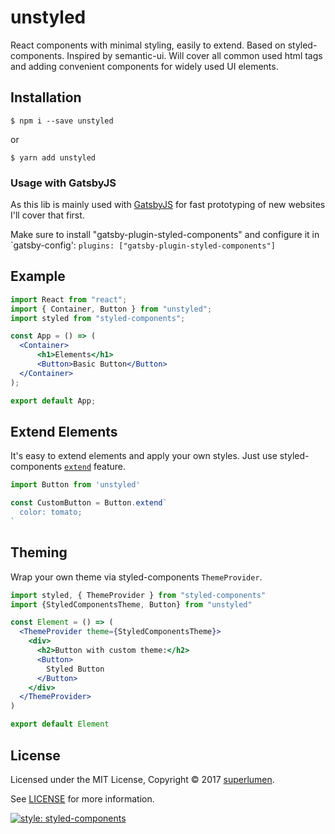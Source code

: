 # unstyled

React components with minimal styling, easily to extend. Based on styled-components. Inspired by semantic-ui. Will cover all common used html tags and adding convenient components for widely used UI elements.  

## Installation

```shell
$ npm i --save unstyled
```

or

```shell
$ yarn add unstyled
```

### Usage with GatsbyJS
As this lib is mainly used with [GatsbyJS](https://www.gatsbyjs.org) for fast prototyping of new websites I'll cover that first.

Make sure to install "gatsby-plugin-styled-components" and configure it in
`gatsby-config': 
```plugins: ["gatsby-plugin-styled-components"]```

## Example

```jsx harmony
import React from "react";
import { Container, Button } from "unstyled";
import styled from "styled-components";

const App = () => (
  <Container>
      <h1>Elements</h1>
      <Button>Basic Button</Button>
  </Container>
);

export default App;
```

## Extend Elements

It's easy to extend elements and apply your own styles.
Just use styled-components
[`extend`](https://www.styled-components.com/docs/basics#extending-styles) feature.

```jsx harmony
import Button from 'unstyled'

const CustomButton = Button.extend`
  color: tomato;
`
```

## Theming

Wrap your own theme via styled-components `ThemeProvider`.

```jsx harmony
import styled, { ThemeProvider } from "styled-components"
import {StyledComponentsTheme, Button} from "unstyled"

const Element = () => (
  <ThemeProvider theme={StyledComponentsTheme}>
    <div>
      <h2>Button with custom theme:</h2>
      <Button>
        Styled Button
      </Button>
    </div>
  </ThemeProvider>
)

export default Element
```

## License

Licensed under the MIT License,
Copyright © 2017 [superlumen](https://superlumen.io).

See [LICENSE](./LICENSE) for more information.

[![style: styled-components](https://img.shields.io/badge/style-%F0%9F%92%85%20styled--components-orange.svg?colorB=daa357&colorA=db748e)](https://github.com/styled-components/styled-components)
